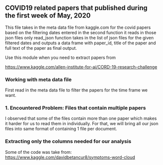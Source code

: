 ## COVID19 related papers that published during the first week of May, 2020

This file takes in the meta data file from kaggle.com for the covid papers
based on the filtering dates entered in the second function it reads in those json files only
read_json function takes in the list of json files for the given filtered dates and outputs a 
data frame with paper_id, title of the paper and full text of the paper as final output.

Use this module when you need to extract papers from

https://www.kaggle.com/allen-institute-for-ai/CORD-19-research-challenge  

### Working with meta data file

First read in the meta data file to filter the papers for the time frame we want.

### 1. Encountered Problem: Files that contain multiple papers

I observed that some of the files contain more than one paper which makes it harder for us to read them in individually. For that, we will bring all our json files into same format of containing 1 file per document.

### Extracting only the columns needed for our analysis 

Some of the code was take from: https://www.kaggle.com/davidbetancur8/symptoms-word-cloud
